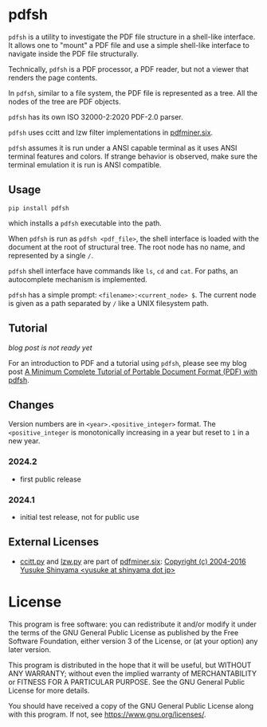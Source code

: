 # pdfsh

`pdfsh` is a utility to investigate the PDF file structure in a shell-like interface. It allows one to "mount" a PDF file and use a simple shell-like interface to navigate inside the PDF file structurally.

Technically, `pdfsh` is a PDF processor, a PDF reader, but not a viewer that renders the page contents.

In `pdfsh`, similar to a file system, the PDF file is represented as a tree. All the nodes of the tree are PDF objects.

`pdfsh` has its own ISO 32000-2:2020 PDF-2.0 parser.

`pdfsh` uses ccitt and lzw filter implementations in [pdfminer.six](https://github.com/pdfminer/pdfminer.six). 

`pdfsh` assumes it is run under a ANSI capable terminal as it uses ANSI terminal features and colors. If strange behavior is observed, make sure the terminal emulation it is run is ANSI compatible.

## Usage

```
pip install pdfsh
```

which installs a `pdfsh` executable into the path.

When `pdfsh` is run as `pdfsh <pdf_file>`, the shell interface is loaded with the document at the root of structural tree. The root node has no name, and represented by a single `/`.

`pdfsh` shell interface have commands like `ls`, `cd` and `cat`. For paths, an autocomplete mechanism is implemented.

`pdfsh` has a simple prompt: `<filename>:<current_node> $`. The current node is given as a path separated by `/` like a UNIX filesystem path.

## Tutorial

*blog post is not ready yet*

For an introduction to PDF and a tutorial using `pdfsh`, please see my blog post [A Minimum Complete Tutorial of Portable Document Format (PDF) with pdfsh](https://metebalci.com/blog/a-minimum-complete-tutorial-of-pdf-with-pdfsh/).

## Changes

Version numbers are in `<year>.<positive_integer>` format. The `<positive_integer` is monotonically increasing in a year but reset to `1` in a new year.

### 2024.2
- first public release

### 2024.1
- initial test release, not for public use

## External Licenses

- [ccitt.py](pdfminer/ccitt.py) and [lzw.py](pdfminer/lzw.py) are part of [pdfminer.six](https://github.com/pdfminer/pdfminer.six): [Copyright (c) 2004-2016  Yusuke Shinyama \<yusuke at shinyama dot jp\>](LICENSE.pdfminer.six)

# License

This program is free software: you can redistribute it and/or modify
it under the terms of the GNU General Public License as published by
the Free Software Foundation, either version 3 of the License, or
(at your option) any later version.

This program is distributed in the hope that it will be useful,
but WITHOUT ANY WARRANTY; without even the implied warranty of
MERCHANTABILITY or FITNESS FOR A PARTICULAR PURPOSE.  See the
GNU General Public License for more details.

You should have received a copy of the GNU General Public License
along with this program.  If not, see <https://www.gnu.org/licenses/>.
